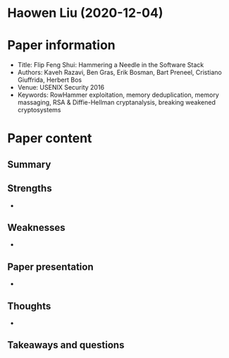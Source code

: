 # Haowen Liu (2020-12-04)

# Paper information

- Title: Flip Feng Shui: Hammering a Needle in the Software Stack
- Authors: Kaveh Razavi, Ben Gras, Erik Bosman, Bart Preneel, Cristiano Giuffrida, Herbert Bos
- Venue: USENIX Security 2016
- Keywords: RowHammer exploitation, memory deduplication, memory massaging, RSA & Diffie-Hellman cryptanalysis, breaking weakened cryptosystems

# Paper content

## Summary




## Strengths

- 

## Weaknesses

- 

## Paper presentation

- 

## Thoughts
- 

## Takeaways and questions

